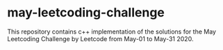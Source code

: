 # may-leetcoding-challenge
This repository contains c++ implementation of the solutions for the May Leetcoding Challenge by Leetcode from May-01 to May-31 2020.
